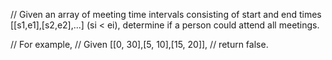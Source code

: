 // Given an array of meeting time intervals consisting of start and end times [[s1,e1],[s2,e2],...] (si < ei), determine if a person could attend all meetings.

// For example,
// Given [[0, 30],[5, 10],[15, 20]],
// return false.
